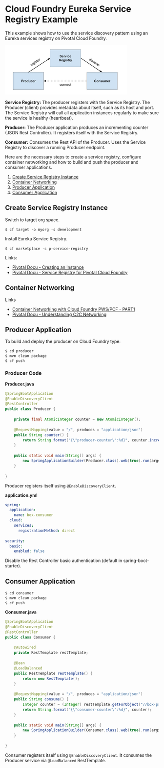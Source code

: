 # Cloud Foundry Eureka Service Registry Example

This example shows how to use the service discovery pattern using an Eureka services registry on Pivotal Cloud Foundry.

![Producer Service Discovery](producer-consumer-service-discovery.png)

**Service Registry:** The producer registers with the Service Registry. The Producer (client) provides metadata about itself, such as its host and port.
The Service Registry will call all application instances regularly to make sure the service is healthy (heartbeat).
 
**Producer:** The Producer application produces an incrementing counter (JSON Rest Controller). It registers itself with the Service Registry.

**Consumer:** Consumes the Rest API of the Producer. Uses the Service Registry to discover a running Producer endpoint.

Here are the necessary steps to create a service registry, configure container networking and how to build and push the producer and consumer applications.
1. [Create Service Registry Instance](#create-service-registry-instance)
1. [Container Networking](#container-networking)
1. [Producer Application](#producer-application)
1. [Consumer Application](#consumer-application)


## Create Service Registry Instance

Switch to target org space.

`$ cf target -o myorg -s development`

Install Eureka Service Registry.

`$ cf marketplace -s p-service-registry`

Links: 
* [Pivotal Docu - Creating an Instance](https://docs.pivotal.io/spring-cloud-services/1-3/common/service-registry/creating-an-instance.html)
* [Pivotal Docu - Service Registry for Pivotal Cloud Foundry](https://docs.pivotal.io/spring-cloud-services/1-3/common/service-registry/)

## Container Networking  

Links
* [Container Networking with Cloud Foundry PWS/PCF - PART1](https://medium.com/@christophef/container-networking-with-cloudfoundry-pws-pcf-part1-8840d7f9a985)
* [Pivotal Docu - Understanding C2C Networking](https://docs.cloudfoundry.org/concepts/understand-cf-networking.html) 

## Producer Application

To build and deploy the producer on Cloud Foundry type:

```
$ cd producer
$ mvn clean package
$ cf push
```

### Producer Code 

**Producer.java**
```java
@SpringBootApplication
@EnableDiscoveryClient
@RestController
public class Producer {

    private final AtomicInteger counter = new AtomicInteger();

    @RequestMapping(value = "/", produces = "application/json")
    public String counter() {
        return String.format("{\"producer-counter\":%d}", counter.incrementAndGet());
    }

    public static void main(String[] args) {
        new SpringApplicationBuilder(Producer.class).web(true).run(args);
    }

}
```

Producer registers itself using `@EnableDiscoveryClient`.

**application.yml** 
```yaml
spring:
  application:
    name: box-consumer
  cloud:
    services:
      registrationMethod: direct

security:
  basic:
    enabled: false
```    

Disable the Rest Controller basic authentication (default in spring-boot-starter).

## Consumer Application

```
$ cd consumer
$ mvn clean package
$ cf push
```

**Consumer.java**
```java
@SpringBootApplication
@EnableDiscoveryClient
@RestController
public class Consumer {

    @Autowired
    private RestTemplate restTemplate;

    @Bean
    @LoadBalanced
    public RestTemplate restTemplate() {
        return new RestTemplate();
    }

    @RequestMapping(value = "/", produces = "application/json")
    public String consume() {
        Integer counter = (Integer) restTemplate.getForObject("//box-producer", Map.class).get("value");
        return String.format("{\"consumer-counter\":%d}", counter);
    }

    public static void main(String[] args) {
        new SpringApplicationBuilder(Consumer.class).web(true).run(args);
    }

}
```

Consumer registers itself using `@EnableDiscoveryClient`. 
It consumes the Producer service via `@LoadBalanced` RestTemplate.
